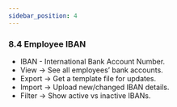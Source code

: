 ```yaml
---
sidebar_position: 4
---
```

### 8.4 Employee IBAN

- IBAN - International Bank Account Number.
- View → See all employees’ bank accounts.
- Export → Get a template file for updates.
- Import → Upload new/changed IBAN details.
- Filter → Show active vs inactive IBANs.